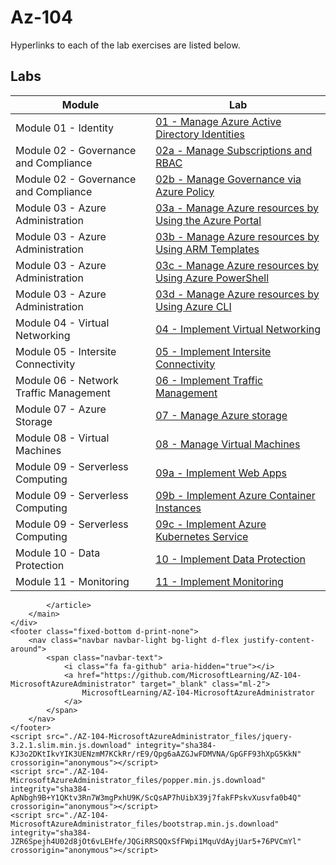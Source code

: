 # Az-104

<p>Hyperlinks to each of the lab exercises are listed below.</p>

<h2 id="labs">Labs</h2>

<table>
  <thead>
    <tr>
      <th>Module</th>
      <th>Lab</th>
    </tr>
  </thead>
  <tbody>
    <tr>
      <td>Module 01 - Identity</td>
      <td><a href="https://microsoftlearning.github.io/AZ-104-MicrosoftAzureAdministrator/Instructions/Labs/LAB_01-Manage_Azure_AD_Identities.html">01 - Manage Azure Active Directory Identities</a></td>
    </tr>
    <tr>
      <td>Module 02 - Governance and Compliance</td>
      <td><a href="https://microsoftlearning.github.io/AZ-104-MicrosoftAzureAdministrator/Instructions/Labs/LAB_02a_Manage_Subscriptions_and_RBAC.html">02a - Manage Subscriptions and RBAC</a></td>
    </tr>
    <tr>
      <td>Module 02 - Governance and Compliance</td>
      <td><a href="https://microsoftlearning.github.io/AZ-104-MicrosoftAzureAdministrator/Instructions/Labs/LAB_02b-Manage_Governance_via_Azure_Policy.html">02b - Manage Governance via Azure Policy</a></td>
    </tr>
    <tr>
      <td>Module 03 - Azure Administration</td>
      <td><a href="https://microsoftlearning.github.io/AZ-104-MicrosoftAzureAdministrator/Instructions/Labs/LAB_03a-Manage_Azure_Resources_by_Using_the_Azure_Portal.html">03a - Manage Azure resources by Using the Azure Portal</a></td>
    </tr>
    <tr>
      <td>Module 03 - Azure Administration</td>
      <td><a href="https://microsoftlearning.github.io/AZ-104-MicrosoftAzureAdministrator/Instructions/Labs/LAB_03b-Manage_Azure_Resources_by_Using_ARM_Templates.html">03b - Manage Azure resources by Using ARM Templates</a></td>
    </tr>
    <tr>
      <td>Module 03 - Azure Administration</td>
      <td><a href="https://microsoftlearning.github.io/AZ-104-MicrosoftAzureAdministrator/Instructions/Labs/LAB_03c-Manage_Azure_Resources_by_Using_Azure_PowerShell.html">03c - Manage Azure resources by Using Azure PowerShell</a></td>
    </tr>
    <tr>
      <td>Module 03 - Azure Administration</td>
      <td><a href="https://microsoftlearning.github.io/AZ-104-MicrosoftAzureAdministrator/Instructions/Labs/LAB_03d-Manage_Azure_Resources_by_Using_Azure_CLI.html">03d - Manage Azure resources by Using Azure CLI</a></td>
    </tr>
    <tr>
      <td>Module 04 - Virtual Networking</td>
      <td><a href="https://microsoftlearning.github.io/AZ-104-MicrosoftAzureAdministrator/Instructions/Labs/LAB_04-Implement_Virtual_Networking.html">04 - Implement Virtual Networking</a></td>
    </tr>
    <tr>
      <td>Module 05 - Intersite Connectivity</td>
      <td><a href="https://microsoftlearning.github.io/AZ-104-MicrosoftAzureAdministrator/Instructions/Labs/LAB_05-Implement_Intersite_Connectivity.html">05 - Implement Intersite Connectivity</a></td>
    </tr>
    <tr>
      <td>Module 06 - Network Traffic Management</td>
      <td><a href="https://microsoftlearning.github.io/AZ-104-MicrosoftAzureAdministrator/Instructions/Labs/LAB_06-Implement_Network_Traffic_Management.html">06 - Implement Traffic Management</a></td>
    </tr>
    <tr>
      <td>Module 07 - Azure Storage</td>
      <td><a href="https://microsoftlearning.github.io/AZ-104-MicrosoftAzureAdministrator/Instructions/Labs/LAB_07-Manage_Azure_Storage.html">07 - Manage Azure storage</a></td>
    </tr>
    <tr>
      <td>Module 08 - Virtual Machines</td>
      <td><a href="https://microsoftlearning.github.io/AZ-104-MicrosoftAzureAdministrator/Instructions/Labs/LAB_08-Manage_Virtual_Machines.html">08 - Manage Virtual Machines</a></td>
    </tr>
    <tr>
      <td>Module 09 - Serverless Computing</td>
      <td><a href="https://microsoftlearning.github.io/AZ-104-MicrosoftAzureAdministrator/Instructions/Labs/LAB_09a-Implement_Web_Apps.html">09a - Implement Web Apps</a></td>
    </tr>
    <tr>
      <td>Module 09 - Serverless Computing</td>
      <td><a href="https://microsoftlearning.github.io/AZ-104-MicrosoftAzureAdministrator/Instructions/Labs/LAB_09b-Implement_Azure_Container_Instances.html">09b - Implement Azure Container Instances</a></td>
    </tr>
    <tr>
      <td>Module 09 - Serverless Computing</td>
      <td><a href="https://microsoftlearning.github.io/AZ-104-MicrosoftAzureAdministrator/Instructions/Labs/LAB_09c-Implement_Azure_Kubernetes_Service.html">09c - Implement Azure Kubernetes Service</a></td>
    </tr>
    <tr>
      <td>Module 10 - Data Protection</td>
      <td><a href="https://microsoftlearning.github.io/AZ-104-MicrosoftAzureAdministrator/Instructions/Labs/LAB_10-Implement_Data_Protection.html">10 - Implement Data Protection</a></td>
    </tr>
    <tr>
      <td>Module 11 - Monitoring</td>
      <td><a href="https://microsoftlearning.github.io/AZ-104-MicrosoftAzureAdministrator/Instructions/Labs/LAB_11-Implement_Monitoring.html">11 - Implement Monitoring</a></td>
    </tr>
  </tbody>
</table>


            </article>
        </main>
    </div>
    <footer class="fixed-bottom d-print-none">
        <nav class="navbar navbar-light bg-light d-flex justify-content-around">
            <span class="navbar-text">
                <i class="fa fa-github" aria-hidden="true"></i>
                <a href="https://github.com/MicrosoftLearning/AZ-104-MicrosoftAzureAdministrator" target="_blank" class="ml-2">
                    MicrosoftLearning/AZ-104-MicrosoftAzureAdministrator
                </a>
            </span>
        </nav>
    </footer>
    <script src="./AZ-104-MicrosoftAzureAdministrator_files/jquery-3.2.1.slim.min.js.download" integrity="sha384-KJ3o2DKtIkvYIK3UENzmM7KCkRr/rE9/Qpg6aAZGJwFDMVNA/GpGFF93hXpG5KkN" crossorigin="anonymous"></script>
    <script src="./AZ-104-MicrosoftAzureAdministrator_files/popper.min.js.download" integrity="sha384-ApNbgh9B+Y1QKtv3Rn7W3mgPxhU9K/ScQsAP7hUibX39j7fakFPskvXusvfa0b4Q" crossorigin="anonymous"></script>
    <script src="./AZ-104-MicrosoftAzureAdministrator_files/bootstrap.min.js.download" integrity="sha384-JZR6Spejh4U02d8jOt6vLEHfe/JQGiRRSQQxSfFWpi1MquVdAyjUar5+76PVCmYl" crossorigin="anonymous"></script>



</body></html>
